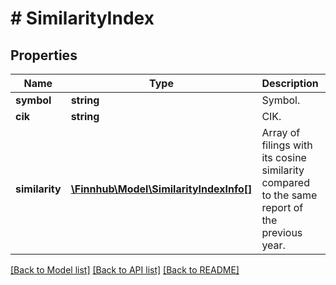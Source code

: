 # # SimilarityIndex

## Properties

Name | Type | Description | Notes
------------ | ------------- | ------------- | -------------
**symbol** | **string** | Symbol. | [optional]
**cik** | **string** | CIK. | [optional]
**similarity** | [**\Finnhub\Model\SimilarityIndexInfo[]**](SimilarityIndexInfo.md) | Array of filings with its cosine similarity compared to the same report of the previous year. | [optional]

[[Back to Model list]](../../README.md#models) [[Back to API list]](../../README.md#endpoints) [[Back to README]](../../README.md)
